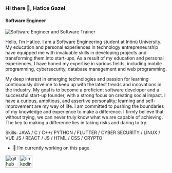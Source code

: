 ### Hi there 👋, Hatice Gazel
#### Software Engineer
![Software Engineer and Software Trainer](https://arturssmirnovs.github.io/github-profile-readme-generator/images/banner.png)

Hello, I’m Hatice. I am a Software Engineering student at Inönü University. My education and personal experiences in technology entrepreneurship have equipped me with invaluable skills in developing projects and transforming them into start-ups. As a result of my education and personal experiences, I have honed my expertise in various fields, including mobile programming, cybersecurity, database management and web programming.

My deep interest in emerging technologies and passion for learning continuously drive me to keep up with the latest trends and innovations in the industry. My goal is to become a proficient software developer and a successful start-up founder, with a strong focus on creating social impact. I have a curious, ambitious, and assertive personality; learning and self-improvement are my way of life. I am committed to pushing the boundaries of my knowledge and experience to make a difference. I firmly believe that without trying, we can never truly know what we are capable of achieving. The key to making a difference lies in taking risks and daring to try.

Skills: JAVA / C / C++/ PYTHON / FLUTTER / CYBER SECURİTY / LİNUX / VUE JS / REACT / JS / HTML / CSS / CRYPTO

- 🔭 I’m currently working on this page. 


[<img src='https://cdn.jsdelivr.net/npm/simple-icons@3.0.1/icons/github.svg' alt='github' height='40'>](https://github.com/gazellhatice)  [<img src='https://cdn.jsdelivr.net/npm/simple-icons@3.0.1/icons/linkedin.svg' alt='linkedin' height='40'>](https://www.linkedin.com/in/haticegazel/)  

